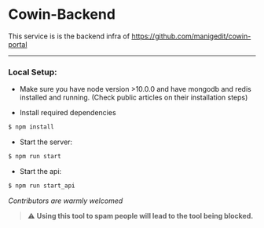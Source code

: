 # Cowin-Backend

This service is is the backend infra of https://github.com/manigedit/cowin-portal

---

### Local Setup:

- Make sure you have node version >10.0.0 and have mongodb and redis installed and running. (Check public articles on their installation steps)

- Install required dependencies

```bash
$ npm install
```

- Start the server:

```bash
$ npm run start
```

- Start the api:

```bash
$ npm run start_api
```

_Contributors are warmly welcomed_

> :warning: **Using this tool to spam people will lead to the tool being blocked.**
